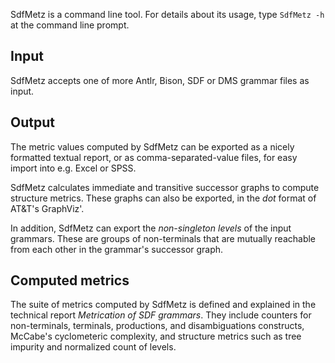 SdfMetz is a command line tool. For details about its usage, type `SdfMetz -h` at the command line prompt.

## Input ##

SdfMetz accepts one of more Antlr, Bison, SDF or DMS grammar files as input.

## Output ##

The metric values computed by SdfMetz can be exported as a nicely formatted textual report, or as comma-separated-value files, for easy import into e.g. Excel or SPSS.

SdfMetz calculates immediate and transitive successor graphs to compute structure metrics. These graphs can also be exported, in the _dot_ format of AT&T's GraphViz'.

In addition, SdfMetz can export the _non-singleton levels_ of the input grammars. These are groups of non-terminals that are mutually reachable from each other in the grammar's successor graph.

## Computed metrics ##

The suite of metrics computed by SdfMetz is defined and explained in the technical report _Metrication of SDF grammars_. They include counters for non-terminals, terminals, productions, and disambiguations constructs, McCabe's cyclometeric complexity, and structure metrics such as tree impurity and normalized count of levels.